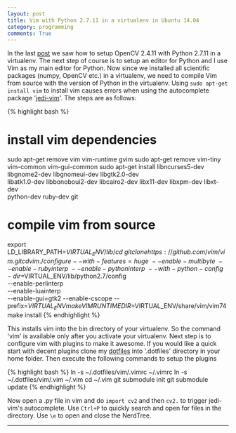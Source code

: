 ```yaml
---
layout: post
title: Vim with Python 2.7.11 in a virtualenv in Ubuntu 14.04
category: programming
comments: True
---
```


In the last [post][opencv2] we saw how to setup OpenCV 2.4.11 with Python 2.7.11 in a virtualenv. The next step of course is to setup an editor for Python and I use Vim as my main editor for Python. Now since we installed all scientific packages (numpy, OpenCV etc.) in a virtualenv, we need to compile Vim from source with the version of Python in the virtualenv. Using `sudo apt-get install vim` to install vim causes errors when using the autocomplete package '[jedi-vim][jedivim]'. The steps are as follows:

{% highlight bash %}
# install vim dependencies
sudo apt-get remove vim vim-runtime gvim
sudo apt-get remove vim-tiny vim-common vim-gui-common
sudo apt-get install libncurses5-dev libgnome2-dev libgnomeui-dev libgtk2.0-dev \
libatk1.0-dev libbonoboui2-dev libcairo2-dev libx11-dev libxpm-dev libxt-dev \
python-dev ruby-dev git
# compile vim from source
export LD_LIBRARY_PATH=$VIRTUAL_ENV/lib/
cd ~
git clone https://github.com/vim/vim.git
cd vim
./configure --with-features=huge \
            --enable-multibyte \
            --enable-rubyinterp \
            --enable-pythoninterp \
            --with-python-config-dir=$VIRTUAL_ENV/lib/python2.7/config \
            --enable-perlinterp \
            --enable-luainterp \
            --enable-gui=gtk2 --enable-cscope --prefix=$VIRTUAL_ENV	
make VIMRUNTIMEDIR=$VIRTUAL_ENV/share/vim/vim74
make install
{% endhighlight %}

This installs vim into the bin directory of your virtualenv. So the command 'vim' is available only after you activate your virtualenv.
Next step is to configure vim with plugins to make it awesome. If you would like a quick start with decent plugins clone my [dotfiles][dotfiles] into '.dotfiles' directory in your home folder. Then execute the following commands to setup the plugins

{% highlight bash %}
ln -s ~/.dotfiles/vim/.vimrc ~/.vimrc
ln -s ~/.dotfiles/vim/.vim ~/.vim
cd ~/.vim
git submodule init
git submodule update
{% endhighlight %}

Now open a .py file in vim and do `import cv2` and then `cv2.` to trigger jedi-vim's autocomplete. Use `Ctrl+P` to quickly search and open for files in the directory. Use `\e` to open and close the NerdTree.

---

[opencv2]: /posts/opencv-python-virtualenv-ubuntu14.04/
[jedivim]: https://github.com/davidhalter/jedi-vim/issues/485
[dotfiles]: https://github.com/ramnath-k/dotfiles
